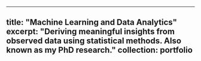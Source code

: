 
---
title: "Machine Learning and Data Analytics"
excerpt: "Deriving meaningful insights from observed data using statistical methods. Also known as my PhD research."
collection: portfolio
---
